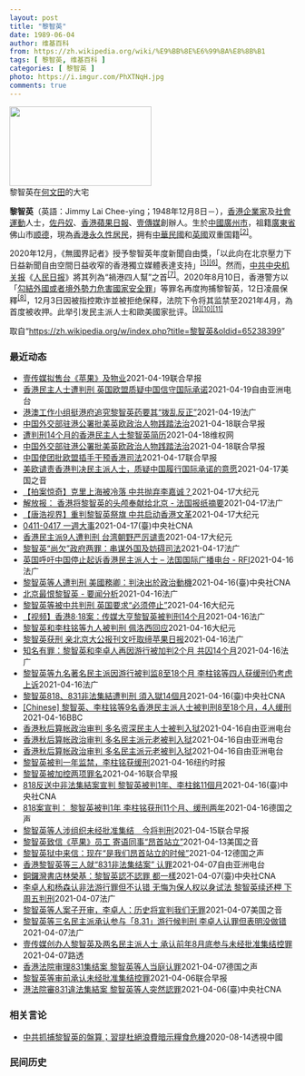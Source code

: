 ```yaml
---
layout: post
title: "黎智英"
date: 1989-06-04
author: 维基百科
from: https://zh.wikipedia.org/wiki/%E9%BB%8E%E6%99%BA%E8%8B%B1
tags: [ 黎智英, 维基百科 ]
categories: [ 黎智英 ]
photo: https://i.imgur.com/PhXTNqH.jpg
comments: true
---
```

<div class="mw-parser-output"><div id="noteTA-3146cf78" class="noteTA"><div class="noteTA-group"><div data-noteta-group-source="module" data-noteta-group="IT"></div></div><div class="noteTA-local"><div data-noteta-code="zh:巧克力; zh-tw:巧克力; zh-hk:朱古力; zh-cn:巧克力;"></div><div data-noteta-code="zh-tw:黑道; zh-hk:黑社會; zh-cn:黑社会;"></div><div data-noteta-code="zh-tw:飯店; zh-hk:酒店; zh-cn:饭店;"></div><div data-noteta-code="zh-tw:伍佛維茲; zh-hk:沃夫維茲 ;zh-cn:沃尔福威茨;"></div></div></div>

<div class="thumb tright"><div class="thumbinner" style="width:252px;"><a href="/wiki/File:Jimmy_Lai_Chee-ying_home_in_Ho_Man_Tin_20200418.png" class="image"><img alt="" src="//upload.wikimedia.org/wikipedia/commons/thumb/9/9f/Jimmy_Lai_Chee-ying_home_in_Ho_Man_Tin_20200418.png/250px-Jimmy_Lai_Chee-ying_home_in_Ho_Man_Tin_20200418.png" decoding="async" width="250" height="140" class="thumbimage" srcset="//upload.wikimedia.org/wikipedia/commons/thumb/9/9f/Jimmy_Lai_Chee-ying_home_in_Ho_Man_Tin_20200418.png/375px-Jimmy_Lai_Chee-ying_home_in_Ho_Man_Tin_20200418.png 1.5x, //upload.wikimedia.org/wikipedia/commons/thumb/9/9f/Jimmy_Lai_Chee-ying_home_in_Ho_Man_Tin_20200418.png/500px-Jimmy_Lai_Chee-ying_home_in_Ho_Man_Tin_20200418.png 2x" data-file-width="861" data-file-height="481"></a>  <div class="thumbcaption"><div class="magnify"><a href="/wiki/File:Jimmy_Lai_Chee-ying_home_in_Ho_Man_Tin_20200418.png" class="internal" title="放大"></a></div>黎智英在<a href="/wiki/%E4%BD%95%E6%96%87%E7%94%B0" title="何文田">何文田</a>的大宅</div></div></div>
<p><b>黎智英</b>（英語：<span lang="en">Jimmy Lai Chee-ying</span>；1948年12月8日<span class="useeditintro" title="Template:BLP editintro">－</span>），<a href="/wiki/%E9%A6%99%E6%B8%AF" title="香港">香港</a><a href="/wiki/%E4%BC%81%E4%B8%9A%E5%AE%B6" title="企业家">企業家</a>及<a href="/wiki/%E7%A4%BE%E6%9C%83%E9%81%8B%E5%8B%95" title="社會運動">社會運動</a>人士，<a href="/wiki/%E4%BD%90%E4%B8%B9%E5%A5%B4" title="佐丹奴">佐丹奴</a>、<a href="/wiki/%E8%98%8B%E6%9E%9C%E6%97%A5%E5%A0%B1_(%E9%A6%99%E6%B8%AF)" title="蘋果日報 (香港)">香港蘋果日報</a>、<a href="/wiki/%E5%A3%B9%E5%82%B3%E5%AA%92" title="壹傳媒">壹傳媒</a>創辦人。生於<a href="/wiki/%E4%B8%AD%E8%8F%AF%E6%B0%91%E5%9C%8B_(%E5%A4%A7%E9%99%B8%E6%99%82%E6%9C%9F)" class="mw-redirect" title="中華民國 (大陸時期)">中國</a><a href="/wiki/%E5%BB%A3%E5%B7%9E%E5%B8%82_(%E4%B8%AD%E8%8F%AF%E6%B0%91%E5%9C%8B)" title="廣州市 (中華民國)">廣州市</a>，祖籍<a href="/wiki/%E5%BB%A3%E6%9D%B1%E7%9C%81_(%E4%B8%AD%E8%8F%AF%E6%B0%91%E5%9C%8B)" title="廣東省 (中華民國)">廣東省</a>佛山市<a href="/wiki/%E9%A1%BA%E5%BE%B7" class="mw-redirect" title="顺德">顺德</a>，現為<a href="/wiki/%E9%A6%99%E6%B8%AF%E5%B1%85%E6%B0%91#永久性居民" title="香港居民">香港永久性居民</a>，拥有<a href="/wiki/%E4%B8%AD%E8%8F%AF%E6%B0%91%E5%9C%8B" title="中華民國">中華民國</a>和<a href="/wiki/%E8%8B%B1%E5%9C%8B" class="mw-redirect" title="英國">英國</a>双重国籍<sup id="cite_ref-a1_3-2" class="reference"><a href="#cite_note-a1-3">[2]</a></sup>。
</p><p>2020年12月，《無國界記者》授予黎智英年度新聞自由獎，「以此向在北京壓力下日益新聞自由空間日益收窄的香港獨立媒體表達支持」<sup id="cite_ref-7" class="reference"><a href="#cite_note-7">[5]</a></sup><sup id="cite_ref-8" class="reference"><a href="#cite_note-8">[6]</a></sup>。然而，<a href="/wiki/%E4%B8%AD%E5%85%B1%E4%B8%AD%E5%A4%AE%E6%9C%BA%E5%85%B3%E6%8A%A5" title="中共中央机关报">中共中央机关报</a>《<a href="/wiki/%E4%BA%BA%E6%B0%91%E6%97%A5%E6%8A%A5" title="人民日报">人民日报</a>》將其列為“禍港四人幫”之首<sup id="cite_ref-王平2019_9-0" class="reference"><a href="#cite_note-王平2019-9">[7]</a></sup>。2020年8月10日，香港警方以「<a href="/wiki/%E4%B8%AD%E8%8F%AF%E4%BA%BA%E6%B0%91%E5%85%B1%E5%92%8C%E5%9C%8B%E9%A6%99%E6%B8%AF%E7%89%B9%E5%88%A5%E8%A1%8C%E6%94%BF%E5%8D%80%E7%B6%AD%E8%AD%B7%E5%9C%8B%E5%AE%B6%E5%AE%89%E5%85%A8%E6%B3%95" title="中華人民共和國香港特別行政區維護國家安全法">勾結外國或者境外勢力危害國家安全罪</a>」等罪名再度拘捕黎智英，12日凌晨保釋<sup id="cite_ref-auto_10-0" class="reference"><a href="#cite_note-auto-10">[8]</a></sup>，12月3日因被指控欺诈並被拒绝保释，法院下令将其监禁至2021年4月，為首度被收押。此举引发民主派人士和歐美國家批评。<sup id="cite_ref-11" class="reference"><a href="#cite_note-11">[9]</a></sup><sup id="cite_ref-12" class="reference"><a href="#cite_note-12">[10]</a></sup><sup id="cite_ref-over100_13-0" class="reference"><a href="#cite_note-over100-13">[11]</a></sup>
</p>
</div><noscript><img src="//zh.wikipedia.org/wiki/Special:CentralAutoLogin/start?type=1x1" alt="" title="" width="1" height="1" style="border: none; position: absolute;"></noscript>
<div class="printfooter">取自“<a dir="ltr" href="https://zh.wikipedia.org/w/index.php?title=黎智英&amp;oldid=65238399">https://zh.wikipedia.org/w/index.php?title=黎智英&amp;oldid=65238399</a>”</div><div id="recent-news"><h3>最近动态</h3><ul><li><a href="https://nodebe4.github.io/waimei/2021-04-19/%E5%A3%B9%E4%BC%A0%E5%AA%92%E6%8B%9F%E5%94%AE%E5%8F%B0-%E8%8B%B9%E6%9E%9C-%E5%8F%8A%E7%89%A9%E4%B8%9A" title="壹传媒拟售台《苹果》及物业—— 由黎智英创办的壹传媒昨天（19日）发布公告，正与独立第三方磋商，出售台湾《苹果日报》及当地的一个物业，但公告没有披露买家身分及作价。 据香港《星岛日报》报道，壹传...">壹传媒拟售台《苹果》及物业</a><time>2021-04-19</time><a class="tag">联合早报</a></li>
<li><a href="https://nodebe4.github.io/waimei/2021-04-19/%E9%A6%99%E6%B8%AF%E6%B0%91%E4%B8%BB%E4%BA%BA%E5%A3%AB%E9%81%AD%E5%88%A4%E5%88%91-%E8%8B%B1%E5%9B%BD%E6%AC%A7%E7%9B%9F%E8%B4%A8%E7%96%91%E4%B8%AD%E5%9B%BD%E4%BF%A1%E5%AE%88%E5%9B%BD%E9%99%85%E6%89%BF%E8%AF%BA" title="香港民主人士遭判刑 英国欧盟质疑中国信守国际承诺—— 4月16日香港法院就2019年8月18日集会案进行宣判，媒体大亨黎智英（Jimmy Lai）等九位民主人士被判刑。英国议会19日就中国违反《...">香港民主人士遭判刑 英国欧盟质疑中国信守国际承诺</a><time>2021-04-19</time><a class="tag">自由亚洲电台</a></li>
<li><a href="https://nodebe4.github.io/waimei/2021-04-19/%E6%B8%AF%E6%BE%B3%E5%B7%A5%E4%BD%9C%E5%B0%8F%E7%BB%84%E6%8C%BA%E6%B8%AF%E5%BA%9C%E8%BF%BD%E7%A9%B6%E9%BB%8E%E6%99%BA%E8%8B%B1%E8%8D%AF%E8%A6%81%E5%85%B6-%E6%8B%A8%E4%B9%B1%E5%8F%8D%E6%AD%A3" title="港澳工作小组挺港府追究黎智英药要其“拨乱反正”—— 19/04/2021 - 09:40 警务处处长邓炳强昨日已不点名批评《苹果日报》，《大公报》今日又以评论文章主张取缔《苹果》。 中央港澳工作...">港澳工作小组挺港府追究黎智英药要其“拨乱反正”</a><time>2021-04-19</time><a class="tag">法广</a></li>
<li><a href="https://nodebe4.github.io/waimei/2021-04-18/%E4%B8%AD%E5%9B%BD%E5%A4%96%E4%BA%A4%E9%83%A8%E9%A9%BB%E6%B8%AF%E5%85%AC%E7%BD%B2%E6%89%B9%E7%BE%8E%E8%8B%B1%E6%AC%A7%E6%94%BF%E6%B2%BB%E4%BA%BA%E7%89%A9%E8%B7%B5%E8%B8%8F%E6%B3%95%E6%B2%BB" title="中国外交部驻港公署批美英欧政治人物践踏法治—— 中国外交部驻港公署今天（18日）批评美英欧部分政治人物对香港法院判刑黎智英、李柱铭等人无端指责、恶意抹黑，以及呼吁放人，并指这是对特区法治与国际法...">中国外交部驻港公署批美英欧政治人物践踏法治</a><time>2021-04-18</time><a class="tag">联合早报</a></li>
<li><a href="https://nodebe4.github.io/waimei/2021-04-18/%E9%81%AD%E5%88%A4%E5%88%9114%E4%B8%AA%E6%9C%88%E7%9A%84%E9%A6%99%E6%B8%AF%E6%B0%91%E4%B8%BB%E4%BA%BA%E5%A3%AB%E9%BB%8E%E6%99%BA%E8%8B%B1%E7%AE%80%E5%8E%86" title="遭判刑14个月的香港民主人士黎智英简历—— （维权网信息中心报道）2021年4月18日，本网获悉遭判刑14个月的香港民主人士黎智英简历，现通报如下： 黎智英：1948年12月8日出生，英文名Ji...">遭判刑14个月的香港民主人士黎智英简历</a><time>2021-04-18</time><a class="tag">维权网</a></li>
<li><a href="https://nodebe4.github.io/waimei/2021-04-18/%E4%B8%AD%E5%9B%BD%E5%A4%96%E4%BA%A4%E9%83%A8%E9%A9%BB%E6%B8%AF%E5%85%AC%E7%BD%B2%E6%89%B9%E7%BE%8E%E8%8B%B1%E6%AC%A7%E6%94%BF%E6%B2%BB%E4%BA%BA%E7%89%A9%E8%B7%B5%E8%B8%8F%E6%B3%95%E6%B2%BB" title="中国外交部驻港公署批美英欧政治人物践踏法治—— 中国外交部驻港公署今天（18日）批评美英欧部分政治人物对香港法院判刑黎智英、李柱铭等人无端指责、恶意抹黑，以及呼吁放人，并指这是对特区法治与国际法...">中国外交部驻港公署批美英欧政治人物践踏法治</a><time>2021-04-18</time><a class="tag">联合早报</a></li>
<li><a href="https://nodebe4.github.io/waimei/2021-04-17/%E4%B8%AD%E5%9B%BD%E4%BD%BF%E5%9B%A2%E6%89%B9%E6%AC%A7%E7%9B%9F%E6%8F%92%E6%89%8B%E5%B9%B2%E9%A2%84%E9%A6%99%E6%B8%AF%E5%8F%B8%E6%B3%95" title="中国使团批欧盟插手干预香港司法—— 香港壹传媒集团创办人黎智英、民主党创党主席李柱铭等人前天被判刑。欧盟认为香港事态发展令外界质疑中方履行国际承诺的意愿，有关做法破坏信任，也影响中欧关系。 据星...">中国使团批欧盟插手干预香港司法</a><time>2021-04-17</time><a class="tag">联合早报</a></li>
<li><a href="https://nodebe4.github.io/waimei/2021-04-17/%E7%BE%8E%E6%AC%A7%E8%B0%B4%E8%B4%A3%E9%A6%99%E6%B8%AF%E5%88%A4%E5%86%B3%E6%B0%91%E4%B8%BB%E6%B4%BE%E4%BA%BA%E5%A3%AB-%E8%B4%A8%E7%96%91%E4%B8%AD%E5%9B%BD%E5%B1%A5%E8%A1%8C%E5%9B%BD%E9%99%85%E6%89%BF%E8%AF%BA%E7%9A%84%E6%84%8F%E6%84%BF" title="美欧谴责香港判决民主派人士，质疑中国履行国际承诺的意愿—— Sat, 17 Apr 2021 17:40:55 GMT 美国国旗和欧盟旗帜 欧盟和美国接连就香港传媒大亨黎智英和其他民主派活动人士...">美欧谴责香港判决民主派人士，质疑中国履行国际承诺的意愿</a><time>2021-04-17</time><a class="tag">美国之音</a></li>
<li><a href="https://nodebe4.github.io/waimei/2021-04-17/%E6%8B%8D%E6%A1%88%E6%83%8A%E5%A5%87-%E5%85%8B%E9%87%8C%E4%B8%8A%E6%B5%B7%E8%A2%AB%E5%86%B7%E8%90%BD-%E4%B8%AD%E5%85%B1%E6%8A%9B%E5%BC%83%E6%9D%8E%E5%98%89%E8%AF%9A" title="【拍案惊奇】克里上海被冷落 中共抛弃李嘉诚？—— 【大纪元2021年04月17日讯】大家好，欢迎收看《新闻拍案惊奇》，我是大宇。 今日焦点：新疆卖奴工，可批发？“并”字得罪习近平；黎智英身背数罪...">【拍案惊奇】克里上海被冷落 中共抛弃李嘉诚？</a><time>2021-04-17</time><a class="tag">大纪元</a></li>
<li><a href="https://nodebe4.github.io/waimei/2021-04-17/%E8%A7%A3%E6%94%BE%E6%8A%A5-%E9%A6%99%E6%B8%AF%E5%B0%86%E9%BB%8E%E6%99%BA%E8%8B%B1%E7%9A%84%E5%A4%B4%E9%A2%85%E5%A5%89%E7%8C%AE%E7%BB%99%E5%8C%97%E4%BA%AC-%E6%B3%95%E5%9B%BD%E6%8A%A5%E7%BA%B8%E6%91%98%E8%A6%81" title="解放报： 香港将黎智英的头颅奉献给北京 - 法国报纸摘要—— 17/04/2021 - 14:58 香港法院判决对黎智英的两项指控罪名成立，两者相加黎智英将被监禁14个月。黎智英与李卓人等人因去...">解放报： 香港将黎智英的头颅奉献给北京 - 法国报纸摘要</a><time>2021-04-17</time><a class="tag">法广</a></li>
<li><a href="https://nodebe4.github.io/waimei/2021-04-17/%E5%94%90%E6%B5%A9%E8%A7%86%E7%95%8C-%E9%87%8D%E5%88%A4%E9%BB%8E%E6%99%BA%E8%8B%B1%E7%A5%AD%E6%97%97-%E4%B8%AD%E5%85%B1%E5%90%AF%E5%8A%A8%E9%A6%99%E6%B8%AF%E6%96%87%E9%9D%A9" title="【唐浩视界】重判黎智英祭旗 中共启动香港文革—— 【大纪元2021年04月17日讯】大家好，我是唐浩，今天都好吗？ 今天我们要跟大家来聊两个话题：话题一：热点要闻速瞄话题二：深度分析：重判民主派...">【唐浩视界】重判黎智英祭旗 中共启动香港文革</a><time>2021-04-17</time><a class="tag">大纪元</a></li>
<li><a href="https://nodebe4.github.io/waimei/2021-04-17/0411-0417-%E4%B8%80%E9%80%B1%E5%A4%A7%E4%BA%8B" title="0411-0417 一週大事—— 美國總統拜登16日在華府與到訪的日本首相菅義偉舉行峰會，兩國領袖誓言堅定聯手抗衡中國。（共同社） 一週大事關注焦點：美日峰會／黎智英被判1年／美軍撤軍阿富汗／福...">0411-0417 一週大事</a><time>2021-04-17</time><a class="tag">(臺)中央社CNA</a></li>
<li><a href="https://nodebe4.github.io/waimei/2021-04-17/%E9%A6%99%E6%B8%AF%E6%B0%91%E4%B8%BB%E6%B4%BE9%E4%BA%BA%E9%81%AD%E5%88%A4%E5%88%91-%E5%8F%B0%E6%B9%BE%E6%9C%9D%E9%87%8E%E4%B8%A5%E5%8E%89%E8%B0%B4%E8%B4%A3" title="香港民主派9人遭判刑 台湾朝野严厉谴责—— 【大纪元2021年04月17日讯】（大纪元记者钟元台北报导）壹传媒集团创办人黎智英和泛民主派人士共9人遭判刑，中华民国总统府及朝野政党均谴责这项判决，...">香港民主派9人遭判刑 台湾朝野严厉谴责</a><time>2021-04-17</time><a class="tag">大纪元</a></li>
<li><a href="https://nodebe4.github.io/waimei/2021-04-17/%E9%BB%8E%E6%99%BA%E8%8B%B1-%E5%B0%9A%E6%AC%A0-%E6%94%BF%E5%BA%9C%E4%B8%A4%E7%BD%AA-%E4%B8%B2%E8%B0%8B%E5%A4%96%E5%9B%BD%E5%8F%8A%E5%A6%A8%E7%A2%8D%E5%8F%B8%E6%B3%95" title="黎智英“尚欠”政府两罪：串谋外国及妨碍司法—— 17/04/2021 - 07:52 控方表示，欺诈案将转介区域法院于 5 月 6 日再讯，三人以原有保释条件担保外出，黎智英因其他案件仍然还押。...">黎智英“尚欠”政府两罪：串谋外国及妨碍司法</a><time>2021-04-17</time><a class="tag">法广</a></li>
<li><a href="https://nodebe4.github.io/waimei/2021-04-16/%E8%8B%B1%E5%9B%BD%E5%91%BC%E5%90%81%E4%B8%AD%E5%9B%BD%E5%81%9C%E6%AD%A2%E8%B5%B7%E8%AF%89%E9%A6%99%E6%B8%AF%E6%B0%91%E4%B8%BB%E6%B4%BE%E4%BA%BA%E5%A3%AB-%E6%B3%95%E5%9B%BD%E5%9B%BD%E9%99%85%E5%B9%BF%E6%92%AD%E7%94%B5%E5%8F%B0-RFI" title="英国呼吁中国停止起诉香港民主派人士 – 法国国际广播电台 - RFI—— 17/04/2021 - 04:48 （法新社伦敦16日电） 壹传媒集团创办人黎智英和其他泛民主派人士被判入狱后，英国外...">英国呼吁中国停止起诉香港民主派人士 – 法国国际广播电台 - RFI</a><time>2021-04-16</time><a class="tag">法广</a></li>
<li><a href="https://nodebe4.github.io/waimei/2021-04-16/%E9%BB%8E%E6%99%BA%E8%8B%B1%E7%AD%89%E4%BA%BA%E9%81%AD%E5%88%A4%E5%88%91-%E7%BE%8E%E5%9C%8B%E5%8B%99%E5%8D%BF-%E5%88%A4%E6%B1%BA%E5%87%BA%E6%96%BC%E6%94%BF%E6%B2%BB%E5%8B%95%E6%A9%9F" title="黎智英等人遭判刑 美國務卿：判決出於政治動機—— （中央社記者江今葉華盛頓16日專電）壹傳媒集團創辦人黎智英等9人遭香港法院裁定參與及組織非法集結罪名成立，並分別判處刑期。美國國務卿布林肯今天譴...">黎智英等人遭判刑 美國務卿：判決出於政治動機</a><time>2021-04-16</time><a class="tag">(臺)中央社CNA</a></li>
<li><a href="https://nodebe4.github.io/waimei/2021-04-16/%E5%8C%97%E4%BA%AC%E6%9C%80%E6%81%A8%E9%BB%8E%E6%99%BA%E8%8B%B1-%E8%A6%81%E9%97%BB%E5%88%86%E6%9E%90" title="北京最恨黎智英 - 要闻分析—— 17/04/2021 - 00:00 香港不光因集聚着大批的专业人才、一流的金融机构、跨国集团、“免税港”而闻名，香港更是一块自由地，或者在西方的角度看去，是一...">北京最恨黎智英 - 要闻分析</a><time>2021-04-16</time><a class="tag">法广</a></li>
<li><a href="https://nodebe4.github.io/waimei/2021-04-16/%E9%BB%8E%E6%99%BA%E8%8B%B1%E7%AD%89%E8%A2%AB%E4%B8%AD%E5%85%B1%E5%88%A4%E5%88%91-%E8%8B%B1%E5%9B%BD%E8%A6%81%E6%B1%82-%E5%BF%85%E9%A1%BB%E5%81%9C%E6%AD%A2" title="黎智英等被中共判刑 英国要求“必须停止”—— 【大纪元2021年04月17日讯】（大纪元记者徐简综合报导）4月16日下午，香港“8·18集会”案进行宣判，媒体大亨黎智英（Jimmy Lai）等九...">黎智英等被中共判刑 英国要求“必须停止”</a><time>2021-04-16</time><a class="tag">大纪元</a></li>
<li><a href="https://nodebe4.github.io/waimei/2021-04-16/%E8%A7%86%E9%A2%91-%E9%A6%99%E6%B8%AF8-18%E6%A1%88-%E4%BC%A0%E5%AA%92%E5%A4%A7%E4%BA%A8%E9%BB%8E%E6%99%BA%E8%8B%B1%E8%A2%AB%E5%88%A4%E5%88%9114%E4%B8%AA%E6%9C%88" title="【视频】香港8·18案：传媒大亨黎智英被判刑14个月—— 16/04/2021 - 18:13 点击视频收看法国电视France24驻香港特约记者Florence De Chanvy发来的视频报道">【视频】香港8·18案：传媒大亨黎智英被判刑14个月</a><time>2021-04-16</time><a class="tag">法广</a></li>
<li><a href="https://nodebe4.github.io/waimei/2021-04-16/%E9%BB%8E%E6%99%BA%E8%8B%B1%E5%92%8C%E6%9D%8E%E6%9F%B1%E9%93%AD%E7%AD%89%E4%B9%9D%E4%BA%BA%E8%A2%AB%E5%88%A4%E5%88%91-%E4%BD%A9%E6%B4%9B%E8%A5%BF%E5%9B%9E%E5%BA%94" title="黎智英和李柱铭等九人被判刑 佩洛西回应—— 【大纪元2021年04月16日讯】（大纪元记者许祯祺综合报导）当地时间周五（4月16日）下午，香港“8·18集会”案中李柱铭、黎智英等九位民主人士被判...">黎智英和李柱铭等九人被判刑 佩洛西回应</a><time>2021-04-16</time><a class="tag">大纪元</a></li>
<li><a href="https://nodebe4.github.io/waimei/2021-04-16/%E9%BB%8E%E6%99%BA%E8%8B%B1%E8%8E%B7%E5%88%91-%E4%BA%B2%E5%8C%97%E4%BA%AC%E5%A4%A7%E5%85%AC%E6%8A%A5%E5%88%8A%E6%96%87%E5%90%81%E5%8F%96%E7%BC%94%E8%8B%B9%E6%9E%9C%E6%97%A5%E6%8A%A5" title="黎智英获刑 亲北京大公报刊文吁取缔苹果日报—— 16/04/2021 - 16:36 亲北京的香港大公报网站4月15日刊文呼吁“取缔《苹果》 堵塞国安漏洞”。这篇署名“方靖之”的评论文章，夸赞了...">黎智英获刑 亲北京大公报刊文吁取缔苹果日报</a><time>2021-04-16</time><a class="tag">法广</a></li>
<li><a href="https://nodebe4.github.io/waimei/2021-04-16/%E7%9F%A5%E5%90%8D%E6%9C%89%E7%BD%AA-%E9%BB%8E%E6%99%BA%E8%8B%B1%E5%92%8C%E6%9D%8E%E5%8D%93%E4%BA%BA%E5%86%8D%E5%9B%A0%E6%B8%B8%E8%A1%8C%E8%A2%AB%E5%8A%A0%E5%88%A42%E4%B8%AA%E6%9C%88-%E5%85%B1%E5%9B%9A14%E4%B8%AA%E6%9C%88" title="知名有罪：黎智英和李卓人再因游行被加判2个月 共囚14个月—— 16/04/2021 - 14:54 三名被告被控于2019年参与由网民发起的「8.31」游行，以抗议2014年的中国人大常委会当...">知名有罪：黎智英和李卓人再因游行被加判2个月 共囚14个月</a><time>2021-04-16</time><a class="tag">法广</a></li>
<li><a href="https://nodebe4.github.io/waimei/2021-04-16/%E9%BB%8E%E6%99%BA%E8%8B%B1%E7%AD%89%E4%B9%9D%E5%90%8D%E8%91%97%E5%90%8D%E6%B0%91%E4%B8%BB%E6%B4%BE%E5%9B%A0%E6%B8%B8%E8%A1%8C%E8%A2%AB%E5%88%A4%E7%9B%918%E8%87%B318%E4%B8%AA%E6%9C%88-%E6%9D%8E%E6%9F%B1%E9%93%AD%E7%AD%89%E5%9B%9B%E4%BA%BA%E8%8E%B7%E7%BC%93%E5%88%91%E4%BB%8D%E8%80%83%E8%99%91%E4%B8%8A%E8%AF%89" title="黎智英等九名著名民主派因游行被判监8至18个月 李柱铭等四人获缓刑仍考虑上诉—— 16/04/2021 - 14:26 游行和集会是人权之一，香港法庭过往多数判处非法集结者罚款或社会服务令，当区...">黎智英等九名著名民主派因游行被判监8至18个月 李柱铭等四人获缓刑仍考虑上诉</a><time>2021-04-16</time><a class="tag">法广</a></li>
<li><a href="https://nodebe4.github.io/waimei/2021-04-16/%E9%BB%8E%E6%99%BA%E8%8B%B1818-831%E9%9D%9E%E6%B3%95%E9%9B%86%E7%B5%90%E9%81%AD%E5%88%A4%E5%88%91-%E9%A0%88%E5%85%A5%E7%8D%8414%E5%80%8B%E6%9C%88" title="黎智英818、831非法集結遭判刑 須入獄14個月—— 香港壹傳媒集團創辦人黎智英16日被加控「串謀勾結外國或者境外勢力危害國家安全罪」以及妨礙司法公正兩項罪名。圖為2019年8月31日反送中示...">黎智英818、831非法集結遭判刑 須入獄14個月</a><time>2021-04-16</time><a class="tag">(臺)中央社CNA</a></li>
<li><a href="https://nodebe4.github.io/waimei/2021-04-16/Chinese-%E9%BB%8E%E6%99%BA%E8%8B%B1-%E6%9D%8E%E6%9F%B1%E9%93%AD%E7%AD%899%E5%90%8D%E9%A6%99%E6%B8%AF%E6%B0%91%E4%B8%BB%E6%B4%BE%E4%BA%BA%E5%A3%AB%E8%A2%AB%E5%88%A4%E5%88%918%E8%87%B318%E4%B8%AA%E6%9C%88-4%E4%BA%BA%E7%BC%93%E5%88%91" title="[Chinese] 黎智英、李柱铭等9名香港民主派人士被判刑8至18个月，4人缓刑—— 黎智英、李柱铭等9名香港民主派人士被判刑8至18个月，4人缓刑 2021年4月16日上午9点41分 最近更...">[Chinese] 黎智英、李柱铭等9名香港民主派人士被判刑8至18个月，4人缓刑</a><time>2021-04-16</time><a class="tag">BBC</a></li>
<li><a href="https://nodebe4.github.io/waimei/2021-04-16/%E9%A6%99%E6%B8%AF%E7%A7%8B%E5%90%8E%E7%AE%97%E5%B8%90%E6%94%BF%E6%B2%BB%E5%AE%A1%E5%88%A4-%E5%A4%9A%E5%90%8D%E8%B5%84%E6%B7%B1%E6%B0%91%E4%B8%BB%E4%BA%BA%E5%A3%AB%E8%A2%AB%E5%88%A4%E5%85%A5%E7%8B%B1" title="香港秋后算帐政治审判 多名资深民主人士被判入狱—— 9名香港最资深的民主派人士，包括李柱铭、黎智英，被控在反修例运动中“组织及参与未经批准集结”，其中7人早前经审讯后被裁定多项罪名，黎智英和李柱...">香港秋后算帐政治审判   多名资深民主人士被判入狱</a><time>2021-04-16</time><a class="tag">自由亚洲电台</a></li>
<li><a href="https://nodebe4.github.io/waimei/2021-04-16/%E9%A6%99%E6%B8%AF%E7%A7%8B%E5%90%8E%E7%AE%97%E5%B8%90%E6%94%BF%E6%B2%BB%E5%AE%A1%E5%88%A4-%E5%A4%9A%E5%90%8D%E6%B0%91%E4%B8%BB%E6%B4%BE%E5%85%83%E8%80%81%E8%A2%AB%E5%88%A4%E5%85%A5%E7%8B%B1" title="香港秋后算帐政治审判 多名民主派元老被判入狱—— 9名香港最资深的民主派人士，包括李柱铭、黎智英，被控在反修例运动中“组织及参与未经批准集结”，其中7人早前经审讯后被裁定多项罪名，黎智英和李柱铭...">香港秋后算帐政治审判   多名民主派元老被判入狱</a><time>2021-04-16</time><a class="tag">自由亚洲电台</a></li>
<li><a href="https://nodebe4.github.io/waimei/2021-04-16/%E9%A6%99%E6%B8%AF%E7%A7%8B%E5%90%8E%E7%AE%97%E5%B8%90%E6%94%BF%E6%B2%BB%E5%AE%A1%E5%88%A4-%E5%A4%9A%E5%90%8D%E6%B0%91%E4%B8%BB%E6%B4%BE%E5%85%83%E8%80%81%E8%A2%AB%E5%88%A4%E5%85%A5%E7%8B%B1" title="香港秋后算帐政治审判 多名民主派元老被判入狱—— 9名香港民主派元老，包括民主党创党主席李柱铭、壹传媒创办人黎智英，被控在反送中运动中“组织及参与未经批准集结”，其中7人早前经审讯后被裁定多项罪...">香港秋后算帐政治审判    多名民主派元老被判入狱</a><time>2021-04-16</time><a class="tag">自由亚洲电台</a></li>
<li><a href="https://nodebe4.github.io/waimei/2021-04-16/%E9%BB%8E%E6%99%BA%E8%8B%B1%E8%A2%AB%E5%88%A4%E4%B8%80%E5%B9%B4%E7%9B%91%E7%A6%81-%E6%9D%8E%E6%9F%B1%E9%93%AD%E8%8E%B7%E7%BC%93%E5%88%91" title="黎智英被判一年监禁，李柱铭获缓刑—— 王霜舟2021-04-16 17:44:00 今年8月，周五案件被告之一黎智英在他创办的《苹果日报》的新闻编辑室。 香港——周五，民主派媒体大亨黎智英及香港...">黎智英被判一年监禁，李柱铭获缓刑</a><time>2021-04-16</time><a class="tag">纽约时报</a></li>
<li><a href="https://nodebe4.github.io/waimei/2021-04-16/%E9%BB%8E%E6%99%BA%E8%8B%B1%E8%A2%AB%E5%8A%A0%E6%8E%A7%E4%B8%A4%E9%A1%B9%E7%BD%AA%E5%90%8D" title="黎智英被加控两项罪名—— 香港壹传媒主席黎智英今天出庭受审，他被加控两项罪名，案件押后至6月15日再讯。 据星岛日报报道，黎智英涉于去年接受多家海外媒体访问及与外国官员会面等，因而被控一项《香港...">黎智英被加控两项罪名</a><time>2021-04-16</time><a class="tag">联合早报</a></li>
<li><a href="https://nodebe4.github.io/waimei/2021-04-16/818%E5%8F%8D%E9%80%81%E4%B8%AD%E9%9D%9E%E6%B3%95%E9%9B%86%E7%B5%90%E6%A1%88%E5%AE%A3%E5%88%A4-%E9%BB%8E%E6%99%BA%E8%8B%B1%E8%A2%AB%E5%88%A41%E5%B9%B4-%E6%9D%8E%E6%9F%B1%E9%8A%9811%E5%80%8B%E6%9C%88" title="818反送中非法集結案宣判 黎智英被判1年、李柱銘11個月—— 壹傳媒集團創辦人黎智英（前左）與香港民主黨創黨主席李柱銘（前右）等9人被裁定2019年8月18日參與及組織非法集結罪名成立，法院1...">818反送中非法集結案宣判 黎智英被判1年、李柱銘11個月</a><time>2021-04-16</time><a class="tag">(臺)中央社CNA</a></li>
<li><a href="https://nodebe4.github.io/waimei/2021-04-16/818%E6%A1%88%E5%AE%A3%E5%88%A4-%E9%BB%8E%E6%99%BA%E8%8B%B1%E8%A2%AB%E5%88%A41%E5%B9%B4-%E6%9D%8E%E6%9F%B1%E9%93%AD%E8%8E%B7%E5%88%9111%E4%B8%AA%E6%9C%88-%E7%BC%93%E5%88%91%E4%B8%A4%E5%B9%B4" title="818案宣判： 黎智英被判1年 李柱铭获刑11个月、缓刑两年—— William Yang2021-04-16T09:09:22.844Z 李柱铭与其他六位香港民主派人士16日出庭听取818流水...">818案宣判： 黎智英被判1年 李柱铭获刑11个月、缓刑两年</a><time>2021-04-16</time><a class="tag">德国之声</a></li>
<li><a href="https://nodebe4.github.io/waimei/2021-04-15/%E9%BB%8E%E6%99%BA%E8%8B%B1%E7%AD%89%E4%BA%BA%E6%B6%89%E7%BB%84%E7%BB%87%E6%9C%AA%E7%BB%8F%E6%89%B9%E5%87%86%E9%9B%86%E7%BB%93-%E4%BB%8A%E5%B0%86%E5%88%A4%E5%88%91" title="黎智英等人涉组织未经批准集结　今将判刑—— 香港壹传媒集团创办人黎智英与八名民主派人士，被控前年8月18日在港岛区组织及参与未经批准集结，其中七人经审讯后被裁定组织及参与未经批准集结罪，两项罪名...">黎智英等人涉组织未经批准集结　今将判刑</a><time>2021-04-15</time><a class="tag">联合早报</a></li>
<li><a href="https://nodebe4.github.io/waimei/2021-04-13/%E9%BB%8E%E6%99%BA%E8%8B%B1%E8%87%B4%E4%BF%A1-%E8%8B%B9%E6%9E%9C-%E5%91%98%E5%B7%A5-%E5%AF%84%E8%AF%AD%E5%90%8C%E4%BA%8B-%E6%98%82%E9%A6%96%E7%AB%99%E7%AB%8B" title="黎智英致信《苹果》员工 寄语同事“昂首站立”—— Tue, 13 Apr 2021 14:35:12 GMT 资料照：香港壹传媒创办人黎智英离开终审法庭。（2021年2月9日） 目前正在狱中候审...">黎智英致信《苹果》员工 寄语同事“昂首站立”</a><time>2021-04-13</time><a class="tag">美国之音</a></li>
<li><a href="https://nodebe4.github.io/waimei/2021-04-12/%E9%BB%8E%E6%99%BA%E8%8B%B1%E7%8B%B1%E4%B8%AD%E6%9D%A5%E4%BF%A1-%E7%8E%B0%E5%9C%A8-%E6%98%AF%E6%88%91%E4%BB%AC%E6%98%82%E9%A6%96%E7%AB%99%E7%AB%8B%E7%9A%84%E6%97%B6%E5%80%99" title="黎智英狱中来信：现在“是我们昂首站立的时候”—— 2021-04-12T14:57:57.590Z （德国之声中文网）黎智英是香港亲民主派报刊“苹果日报”的发行人，也是北京颁布国安法后被捕入狱的...">黎智英狱中来信：现在“是我们昂首站立的时候”</a><time>2021-04-12</time><a class="tag">德国之声</a></li>
<li><a href="https://nodebe4.github.io/waimei/2021-04-07/%E9%A6%99%E6%B8%AF%E9%BB%8E%E6%99%BA%E8%8B%B1%E7%AD%89%E4%B8%89%E4%BA%BA%E5%B0%B1-831%E9%9D%9E%E6%B3%95%E9%9B%86%E7%BB%93%E6%A1%88-%E8%AE%A4%E7%BD%AA" title="香港黎智英等三人就“831非法集结案” 认罪—— 被香港当局起诉参与未经批准集结的壹传媒集团创办人黎智英、工党副主席李卓人及民主党前主席杨森，在4月7日案件开庭前认罪。李卓人在庭上表示认罪不代表...">香港黎智英等三人就“831非法集结案” 认罪</a><time>2021-04-07</time><a class="tag">自由亚洲电台</a></li>
<li><a href="https://nodebe4.github.io/waimei/2021-04-07/%E9%8A%85%E9%91%BC%E7%81%A3%E6%9B%B8%E5%BA%97%E6%9E%97%E6%A6%AE%E5%9F%BA-%E9%BB%8E%E6%99%BA%E8%8B%B1%E8%AA%8D%E4%B8%8D%E8%AA%8D%E7%BD%AA-%E9%83%BD%E4%B8%80%E6%A8%A3" title="銅鑼灣書店林榮基：黎智英認不認罪 都一樣—— （中央社記者蔡智明嘉義市7日電）香港法院今天開審831違法集結案，香港壹傳媒集團創辦人黎智英等人認罪。銅鑼灣書店店主林榮基晚上指出，認不認罪都一樣，...">銅鑼灣書店林榮基：黎智英認不認罪  都一樣</a><time>2021-04-07</time><a class="tag">(臺)中央社CNA</a></li>
<li><a href="https://nodebe4.github.io/waimei/2021-04-07/%E6%9D%8E%E5%8D%93%E4%BA%BA%E5%92%8C%E6%9D%A8%E6%A3%AE%E8%AE%A4%E9%9D%9E%E6%B3%95%E6%B8%B8%E8%A1%8C%E7%BD%AA%E4%BD%86%E4%B8%8D%E8%AE%A4%E9%94%99-%E6%97%A0%E6%82%94%E4%B8%BA%E4%BF%9D%E4%BA%BA%E6%9D%83%E4%BB%A5%E8%BA%AB%E8%AF%95%E6%B3%95-%E9%BB%8E%E6%99%BA%E8%8B%B1%E7%BB%AD%E8%BF%98%E6%9F%99-%E4%B8%8B%E5%91%A8%E4%BA%94%E5%88%A4%E5%88%91" title="李卓人和杨森认非法游行罪但不认错 无悔为保人权以身试法 黎智英续还柙 下周五判刑—— 07/04/2021 - 14:45 其间，三人获保释出外候判，但黎智英因另案不获保释，因而在散庭后须还柙惩...">李卓人和杨森认非法游行罪但不认错 无悔为保人权以身试法 黎智英续还柙 下周五判刑</a><time>2021-04-07</time><a class="tag">法广</a></li>
<li><a href="https://nodebe4.github.io/waimei/2021-04-07/%E9%BB%8E%E6%99%BA%E8%8B%B1%E7%AD%89%E4%BA%BA%E6%A1%88%E5%AD%90%E5%BC%80%E5%AE%A1-%E6%9D%8E%E5%8D%93%E4%BA%BA-%E5%8E%86%E5%8F%B2%E5%B0%86%E5%AE%A3%E5%88%A4%E6%88%91%E4%BB%AC%E6%97%A0%E7%BD%AA" title="黎智英等人案子开审，李卓人：历史将宣判我们无罪—— Wed, 07 Apr 2021 12:27:20 GMT 黎智英2021年2月9日乘囚车抵达香港终审法院（路透社） 香港壹传媒创办人黎智英、...">黎智英等人案子开审，李卓人：历史将宣判我们无罪</a><time>2021-04-07</time><a class="tag">美国之音</a></li>
<li><a href="https://nodebe4.github.io/waimei/2021-04-07/%E9%BB%8E%E6%99%BA%E8%8B%B1%E7%AD%89%E4%B8%89%E5%90%8D%E6%B0%91%E4%B8%BB%E6%B4%BE%E6%89%BF%E8%AE%A4%E5%8F%82%E4%B8%8E-8.31-%E6%B8%B8%E8%A1%8C%E5%80%99%E5%88%A4%E5%88%91-%E6%9D%8E%E5%8D%93%E4%BA%BA%E8%AE%A4%E7%BD%AA%E4%BD%86%E8%A1%A8%E6%98%8E%E6%B2%A1%E5%81%9A%E9%94%99" title="黎智英等三名民主派承认参与「8.31」游行候判刑 李卓人认罪但表明没做错—— 07/04/2021 - 09:22 李卓人和杨森今(7日)早自行到庭应讯，而已被警方控以八项罪名的黎智英，则因其他...">黎智英等三名民主派承认参与「8.31」游行候判刑 李卓人认罪但表明没做错</a><time>2021-04-07</time><a class="tag">法广</a></li>
<li><a href="https://nodebe4.github.io/waimei/2021-04-07/%E5%A3%B9%E4%BC%A0%E5%AA%92%E5%88%9B%E5%8A%9E%E4%BA%BA%E9%BB%8E%E6%99%BA%E8%8B%B1%E5%8F%8A%E4%B8%A4%E5%90%8D%E6%B0%91%E4%B8%BB%E6%B4%BE%E4%BA%BA%E5%A3%AB-%E6%89%BF%E8%AE%A4%E5%89%8D%E5%B9%B48%E6%9C%88%E5%BA%95%E5%8F%82%E4%B8%8E%E6%9C%AA%E7%BB%8F%E6%89%B9%E5%87%86%E9%9B%86%E7%BB%93%E6%8E%A7%E7%BD%AA" title="壹传媒创办人黎智英及两名民主派人士 承认前年8月底参与未经批准集结控罪—— 2021-04-07T09:42:25Z 路透香港4月7日 - 香港壹传媒创办人黎智英与另外两名民主派人士，周三在法院...">壹传媒创办人黎智英及两名民主派人士 承认前年8月底参与未经批准集结控罪</a><time>2021-04-07</time><a class="tag">路透</a></li>
<li><a href="https://nodebe4.github.io/waimei/2021-04-07/%E9%A6%99%E6%B8%AF%E6%B3%95%E9%99%A2%E5%AE%A1%E7%90%86831%E9%9B%86%E7%BB%93%E6%A1%88-%E9%BB%8E%E6%99%BA%E8%8B%B1%E7%AD%89%E4%BA%BA%E5%BD%93%E5%BA%AD%E8%AE%A4%E7%BD%AA" title="香港法院审理831集结案 黎智英等人当庭认罪—— 2021-04-07T07:18:12.033Z 黎智英等三名被告7日在法庭内认罪。 (德国之声中文网) 根据多家港媒报导， 继上周在「818流...">香港法院审理831集结案 黎智英等人当庭认罪</a><time>2021-04-07</time><a class="tag">德国之声</a></li>
<li><a href="https://nodebe4.github.io/waimei/2021-04-06/%E9%BB%8E%E6%99%BA%E8%8B%B1%E7%AD%89%E5%AE%A1%E5%89%8D%E6%89%BF%E8%AE%A4%E6%9C%AA%E7%BB%8F%E6%89%B9%E5%87%86%E9%9B%86%E7%BB%93%E6%8E%A7%E7%BD%AA" title="黎智英等审前承认未经批准集结控罪—— 香港壹传媒创办人黎智英、职工盟秘书长李卓人及民主党创党成员、前主席杨森被指前年8月31日违法参与于港岛区举行的“十万基督徒为香港罪人祈祷大游行”。三人今天（...">黎智英等审前承认未经批准集结控罪</a><time>2021-04-06</time><a class="tag">联合早报</a></li>
<li><a href="https://nodebe4.github.io/waimei/2021-04-06/%E6%B8%AF%E6%B3%95%E9%99%A2%E5%AF%A9831%E9%81%95%E6%B3%95%E9%9B%86%E7%B5%90%E6%A1%88-%E9%BB%8E%E6%99%BA%E8%8B%B1%E7%AD%89%E4%BA%BA%E7%AA%81%E7%84%B6%E8%AA%8D%E7%BD%AA" title="港法院審831違法集結案 黎智英等人突然認罪—— （中央社記者張謙香港7日電）香港壹傳媒集團創辦人黎智英等3人涉及的一起非法集結案今天開審，但各人出乎意料地突然認罪。 黎智英、工黨副主席李卓人及...">港法院審831違法集結案 黎智英等人突然認罪</a><time>2021-04-06</time><a class="tag">(臺)中央社CNA</a></li>
</ul></div><div id="open-opinion"><h3>相关言论</h3><ul><li><a href="https://nodebe4.github.io/opinion/2020-08-14/%E4%B8%AD%E5%85%B1%E6%8A%93%E6%8D%95%E9%BB%8E%E6%99%BA%E8%8B%B1%E7%9A%84%E7%9B%A4%E7%AE%97-%E7%BF%92%E6%8F%90%E6%9D%9C%E7%B5%95%E6%B5%AA%E8%B2%BB%E6%9A%97%E7%A4%BA%E7%B3%A7%E9%A3%9F%E5%8D%B1%E6%A9%9F/" title="透視中國">中共抓捕黎智英的盤算；習提杜絕浪費暗示糧食危機</a><time>2020-08-14</time><a class="tag">透視中國</a></li>
</ul></div><div id="mjls-record"><h3>民间历史</h3><ul></ul></div>